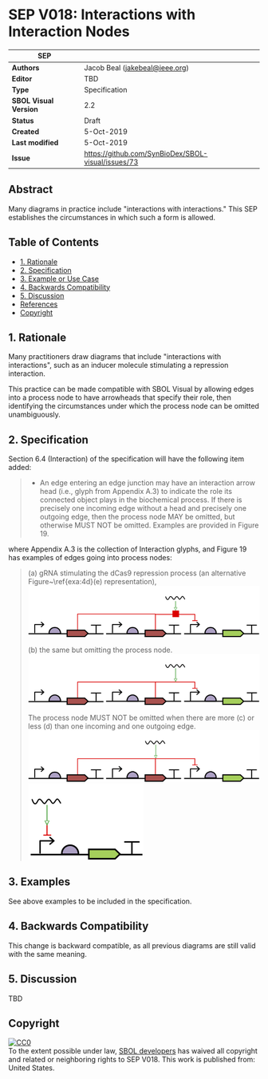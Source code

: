 # SEP V018: Interactions with Interaction Nodes

| SEP | |
| --- | --- |
| **Authors** | Jacob Beal (jakebeal@ieee.org) |
| **Editor** | TBD |
| **Type** | Specification |
| **SBOL Visual Version** | 2.2 |
| **Status** | Draft |
| **Created** | 5-Oct-2019 |
| **Last modified** | 5-Oct-2019 |
| **Issue**         | https://github.com/SynBioDex/SBOL-visual/issues/73 |


## Abstract

Many diagrams in practice include "interactions with interactions."
This SEP establishes the circumstances in which such a form is allowed.

## Table of Contents  <remove TOC if SEP is rather short>
- [1. Rationale](#rationale) 
- [2. Specification](#specification)
- [3. Example or Use Case](#example)
- [4. Backwards Compatibility](#compatibility)
- [5. Discussion](#discussion)
- [References](#references)
- [Copyright](#copyright)

## 1. Rationale <a name="rationale"></a>

Many practitioners draw diagrams that include "interactions with interactions", such as an inducer molecule stimulating a repression interaction.

This practice can be made compatible with SBOL Visual by allowing edges into a process node to have arrowheads that specify their role, then identifying the circumstances under which the process node can be omitted unambiguously.

## 2. Specification <a name="specification"></a>

Section 6.4 (Interaction) of the specification will have the following item added:

> * An edge entering an edge junction may have an interaction arrow head (i.e., glyph from Appendix A.3) to indicate the role its connected object plays in the biochemical process. If there is precisely one incoming edge without a head and precisely one outgoing edge, then the process node MAY be omitted, but otherwise MUST NOT be omitted. Examples are provided in Figure 19.

where Appendix A.3 is the collection of Interaction glyphs, and Figure 19 has examples of edges going into process nodes:

> (a) gRNA stimulating the dCas9 repression process (an alternative Figure~\ref{exa:4d}(e) representation),  
> ![Example A](img/SEPV018-4e-stimulate.png)
> 
> (b) the same but omitting the process node.
> ![Example B](img/SEPV018-4e-nodeless.png)
> 
> The process node MUST NOT be omitted when there are more (c) or less (d) than one incoming and one outgoing edge.
> ![Example C](img/SEPV018-4e-multiarrow.png)
![Example D](img/SEPV018-4e-onearrow.png)

## 3. Examples <a name='example'></a>

See above examples to be included in the specification.


## 4. Backwards Compatibility <a name='compatibility'></a>

This change is backward compatible, as all previous diagrams are still valid with the same meaning.


## 5. Discussion <a name='discussion'></a>

TBD

## Copyright <a name='copyright'></a>

<p xmlns:dct="http://purl.org/dc/terms/" xmlns:vcard="http://www.w3.org/2001/vcard-rdf/3.0#">
  <a rel="license"
     href="http://creativecommons.org/publicdomain/zero/1.0/">
    <img src="http://i.creativecommons.org/p/zero/1.0/88x31.png" style="border-style: none;" alt="CC0" />
  </a>
  <br />
  To the extent possible under law,
  <a rel="dct:publisher"
     href="sbolstandard.org">
    <span property="dct:title">SBOL developers</span></a>
  has waived all copyright and related or neighboring rights to
  <span property="dct:title">SEP V018</span>.
This work is published from:
<span property="vcard:Country" datatype="dct:ISO3166"
      content="US" about="sbolstandard.org">
  United States</span>.
</p>

